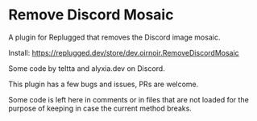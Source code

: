 # Remove Discord Mosaic

A plugin for Replugged that removes the Discord image mosaic.

Install: https://replugged.dev/store/dev.oirnoir.RemoveDiscordMosaic

Some code by teltta and alyxia.dev on Discord.

This plugin has a few bugs and issues, PRs are welcome.

Some code is left here in comments or in files that are not loaded for the purpose of keeping in case the current method breaks.